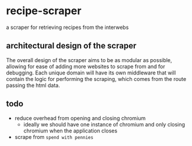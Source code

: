 # recipe-scraper
a scraper for retrieving recipes from the interwebs 

## architectural design of the scraper
The overall design of the scraper aims to be as modular as possible, allowing for ease of adding more websites to scrape from and for debugging. Each unique domain will have its own middleware that will contain the logic for performing the scraping, which comes from the route passing the html data.

## todo
- reduce overhead from opening and closing chromium
  - ideally we should have one instance of chromium and only closing chromium when the application closes
- scrape from `spend with pennies`